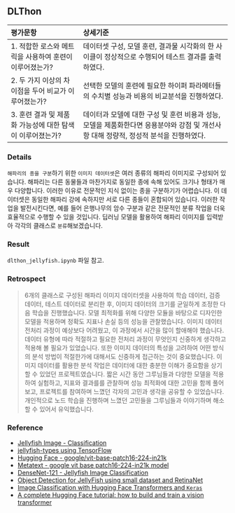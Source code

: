 ## DLThon

| 평가문항  | 상세기준 | 
| :--- | :--- | 
| 1. 적합한 로스와 메트릭을 사용하여 훈련이 이루어졌는가? | 데이터셋 구성, 모델 훈련, 결과물 시각화의 한 사이클이 정상적으로 수행되어 테스트 결과를 출력하였다. | 
| 2. 두 가지 이상의 차이점을 두어 비교가 이루어졌는가? | 선택한 모델의 훈련에 필요한 하이퍼 파라메터들의 수치별 성능과 비용의 비교분석을 진행하였다. |   
| 3. 훈련 결과 및 제품화 가능성에 대한 탐색이 이루어졌는가? | 데이터과 모델에 대한 구성 및 훈련 비용과 성능, 모델을 제품화한다면 응용분야와 강점 및 개선사항 대해 정량적, 정성적 분석을 진행하였다. | 

### Details  

`해파리의 종을 구분`하기 위한 `이미지 데이터셋`은 여러 종류의 해파리 이미지로 구성되어 있습니다. 해파리는 다른 동물들과 마찬가지로 동일한 종에 속해 있어도 크기나 형태가 매우 다양합니다. 이러한 이유로 전문적인 지식 없이는 종을 구분하기가 어렵습니다. 이 데이터셋은 동일한 해파리 강에 속하지만 서로 다른 종들이 혼합되어 있습니다. 이러한 작업을 발전시킨다면, 예를 들어 은행나무의 암수 구분과 같은 전문적인 분류 작업을 더욱 효율적으로 수행할 수 있을 것입니다. 딥러닝 모델을 활용하여 해파리 이미지를 입력받아 각각의 클래스로 `분류`해보겠습니다.

### Result  

`dlthon_jellyfish.ipynb` 파일 참고.  

### Retrospect

>6개의 클래스로 구성된 해파리 이미지 데이터셋을 사용하여 학습 데이터, 검증 데이터, 테스트 데이터로 분리한 후, 이미지 데이터의 크기를 균일하게 조정한 다음 학습을 진행했습니다. 모델 최적화를 위해 다양한 모듈을 바탕으로 디자인한 모델을 적용하며 정확도 지표나 손실 등의 성능을 관찰했습니다. 이미지 데이터 전처리 과정이 예상보다 어려웠고, 이 과정에서 시간을 많이 할애해야 했습니다. 데이터 유형에 따라 적절하고 필요한 전처리 과정이 무엇인지 신중하게 생각하고 적용해 볼 필요가 있었습니다. 또한 이미지 데이터의 특성을 고려하여 어떤 방식의 분석 방법이 적절한가에 대해서도 신중하게 접근하는 것이 중요했습니다. 이미지 데이터를 활용한 분석 작업은 데이터에 대한 충분한 이해가 중요함을 상기할 수 있었던 프로젝트였습니다. 짧은 시간 동안 그루님들과 다양한 모델을 적용하여 실험하고, 지표와 결과를를 관찰하며 성능 최적화에 대한 고민을 함께 풀어보고, 프로젝트를 참여하며 느꼈던 각자의 고민과 생각을 공유할 수 있었습니다. 개인적으로 노드 학습을 진행하며 느꼈던 고민들을 그루님들과 이야기하며 해소할 수 있어서 유익했습니다.

### Reference

* [Jellyfish Image - Classification](https://www.kaggle.com/code/xokent/jellyfish-image-classification)
* [jellyfish-types using TensorFlow](https://www.kaggle.com/code/mansi0123/jellyfish-types-using-tensorflow)
* [Hugging Face - google/vit-base-patch16-224-in21k](https://huggingface.co/google/vit-base-patch16-224-in21k)
* [Metatext - google vit base patch16-224-in21k model](https://metatext.io/models/google-vit-base-patch16-224-in21k)
* [DenseNet-121 - Jellyfish Image Classification](https://www.kaggle.com/code/marquis03/densenet-121-jellyfish-image-classification)
* [Object Detection for JellyFish using small dataset and RetinaNet](https://medium.com/@yhoso/detecting-jellyfish-using-openimagedata-and-keras-retinanet-77afca4e7b4f)
* [Image Classification with Hugging Face Transformers and `Keras`](https://www.philschmid.de/image-classification-huggingface-transformers-keras)
* [A complete Hugging Face tutorial: how to build and train a vision transformer](https://theaisummer.com/hugging-face-vit/)